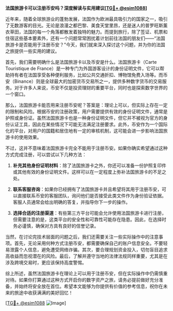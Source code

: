 **法国旅游卡可以注册币安吗？深度解读与实用建议[[TG💪+ @esim1088](https://t.me/s/esim1088)]**

近年来，随着全球旅游业的蓬勃发展，法国作为欧洲最具吸引力的国家之一，吸引了无数游客的目光。无论是浪漫之都巴黎、美食天堂里昂，还是迷人的普罗旺斯薰衣草田，法国的每一个角落都散发着独特的魅力。而提到旅行，除了签证、机票和住宿这些基本要素外，还有一个问题常常困扰着计划前往法国的朋友们——“法国旅游卡是否能用于注册币安？”今天，我们就来深入探讨这个问题，并为你的法国之旅提供一些实用的建议。

首先，我们需要明确什么是法国旅游卡以及币安是什么。法国旅游卡（Carte Touristique de France）是一种专门为外国游客设计的身份证明文件，它可以帮助持有者在法国享受各种便利服务，比如公共交通折扣、博物馆免费入场等。而币安（Binance）则是全球最大的加密货币交易所之一，提供多种数字货币的交易服务。对于许多人来说，币安不仅是投资理财的重要平台，同时也是探索数字世界的一个窗口。

那么，法国旅游卡能否用来注册币安呢？答案是：理论上可以，但实际上存在一定的限制和风险。根据币安的注册政策，用户需要提供有效的身份证明文件，通常是护照或身份证。虽然法国旅游卡也是一种身份证明文件，但它并不被视为官方的身份认证工具，因此在某些情况下可能无法满足注册要求。此外，币安作为一个国际化的平台，对用户的国籍和居住地有一定的审核机制，这可能会进一步影响法国旅游卡的使用效果。

不过，这并不意味着法国旅游卡完全不能用于注册币安。如果你确实希望通过这种方式完成注册，可以尝试以下几种方法：

1. **补充其他身份证明材料**：除了法国旅游卡之外，你还可以准备一份护照复印件或其他有效的身份证明文件。这样可以在一定程度上弥补法国旅游卡的不足之处。
   
2. **联系客服咨询**：如果你已经拥有了法国旅游卡并且希望将其用于注册币安，可以直接联系币安的客服团队，询问他们是否接受此类文件作为身份验证依据。客服人员通常会给出明确的答复，并指导你下一步的操作。

3. **选择合适的注册渠道**：有些第三方平台可能会允许使用法国旅游卡进行注册，但需要注意的是，这类平台的安全性和可靠性可能存在隐患。因此，在选择时务必谨慎，确保对方具有良好的信誉记录。

当然，在讨论完技术层面的问题之后，我们还需要关注一些实际操作中的注意事项。首先，无论采用何种方式注册币安，都需要确保自己的账户信息安全。不要轻易泄露个人信息，避免遭受网络诈骗。其次，要合理规划资金投入，切勿盲目追求高收益而忽视潜在的风险。最后，了解并遵守当地的法律法规同样重要，尤其是在涉及跨境交易时，更应该保持高度警惕。

综上所述，虽然法国旅游卡在理论上可以用于注册币安，但在实际操作中仍需慎重对待。如果你打算通过这种方式开启你的数字资产之旅，请务必提前做好充分准备，并始终将安全放在首位。希望本文能够为你提供有价值的参考信息，祝你在未来的旅途中收获满满的美好回忆！

[[TG💪+ @esim1088](https://t.me/s/esim1088) ![Image](https://i.postimg.cc/4NQfJmqS/Snipaste-2025-05-13-00-14-12.png)]